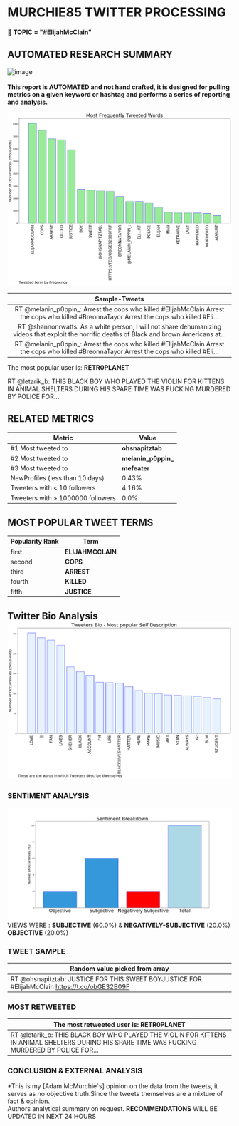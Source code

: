 # MURCHIE85 TWITTER PROCESSING 
&#x1F34E; **TOPIC = "#ElijahMcClain"**

## AUTOMATED RESEARCH SUMMARY

![image](https://marketingplatform.google.com/about/static/images/gmp/analytics-smb-benefit.jpg)
<br></br>
<b> This report is AUTOMATED and not hand crafted, it is designed for pulling metrics on a given keyword or hashtag and performs a series of reporting and analysis.</b>



![image](TWEETS.png)



|                **Sample-Tweets**        |
| :-------------: |
| RT @melanin_p0ppin_: Arrest the cops who killed #ElijahMcClain Arrest the cops who killed #BreonnaTayor Arrest the cops who killed #Eli… |
| RT @shannonrwatts: As a white person, I will not share dehumanizing videos that exploit the horrific deaths of Black and brown Americans at… |
| RT @melanin_p0ppin_: Arrest the cops who killed #ElijahMcClain Arrest the cops who killed #BreonnaTayor Arrest the cops who killed #Eli… |

The most popular user is: **RETR0PLANET**
<div class="alert alert-block alert-danger"> RT @letarik_b: THIS BLACK BOY WHO PLAYED THE VIOLIN FOR KITTENS IN ANIMAL SHELTERS DURING HIS SPARE TIME WAS FUCKING MURDERED BY POLICE FOR…</div>

## RELATED METRICS<br>
| Metric | Value |
| ------------- | ------------- |
| #1 Most tweeted to  | **ohsnapitztab** |
| #2 Most tweeted to  | **melanin_p0ppin_** |
| #3 Most tweeted to  | **mefeater** |
| NewProfiles (less than 10 days) | 0.43%  |
| Tweeters with < 10 followers  | 4.16%|
| Tweeters with > 1000000 followers  | 0.0%  |



## MOST POPULAR TWEET TERMS 


| Popularity Rank  | Term |
| ------------- | ------------- |
| first  | **ELIJAHMCCLAIN**  |
| second  | **COPS**  |
| third  | **ARREST** |
| fourth  | **KILLED**  |
| fifth  | **JUSTICE**  |


## Twitter Bio Analysis![image](BIO.png)
### SENTIMENT ANALYSIS
![image](sentiment.png)
VIEWS WERE : **SUBJECTIVE**  (60.0%) & **NEGATIVELY-SUBJECTIVE** (20.0%) **OBJECTIVE** (20.0%)

### TWEET SAMPLE 
| Random value picked from array |
| ------------- |
|RT @ohsnapitztab: JUSTICE FOR THIS SWEET BOYJUSTICE FOR #ElijahMcClain https://t.co/obGE32B09F |

### MOST RETWEETED 

| The most retweeted user is: **RETR0PLANET**  |
| ------------- |
| RT @letarik_b: THIS BLACK BOY WHO PLAYED THE VIOLIN FOR KITTENS IN ANIMAL SHELTERS DURING HIS SPARE TIME WAS FUCKING MURDERED BY POLICE FOR… |

### CONCLUSION & EXTERNAL ANALYSIS

*This is my [Adam McMurchie`s] opinion on the data from the tweets, it serves as no objective truth.Since the tweets themselves are a mixture of fact & opinion.<br>
Authors analytical summary on request.
**RECOMMENDATIONS** WILL BE UPDATED IN NEXT  24 HOURS <br>